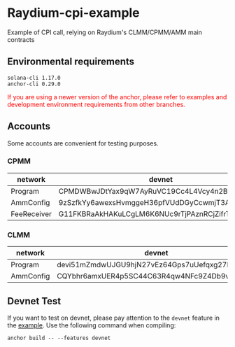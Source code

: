 # Raydium-cpi-example

Example of CPI call, relying on Raydium's CLMM/CPMM/AMM main contracts

## Environmental requirements

```
solana-cli 1.17.0
anchor-cli 0.29.0
```

<font color="red"> If you are using a newer version of the anchor, please refer to examples and development environment requirements from other branches.</font>

## Accounts

Some accounts are convenient for testing purposes.

### CPMM

| network     | devnet                                       | mainnet                                      |
| ----------- | -------------------------------------------- | -------------------------------------------- |
| Program     | CPMDWBwJDtYax9qW7AyRuVC19Cc4L4Vcy4n2BHAbHkCW | CPMMoo8L3F4NbTegBCKVNunggL7H1ZpdTHKxQB5qKP1C |
| AmmConfig   | 9zSzfkYy6awexsHvmggeH36pfVUdDGyCcwmjT3AQPBj6 | D4FPEruKEHrG5TenZ2mpDGEfu1iUvTiqBxvpU8HLBvC2 |
| FeeReceiver | G11FKBRaAkHAKuLCgLM6K6NUc9rTjPAznRCjZifrTQe2 | DNXgeM9EiiaAbaWvwjHj9fQQLAX5ZsfHyvmYUNRAdNC8 |

### CLMM

| network   | devnet                                       | mainnet                                      |
| --------- | -------------------------------------------- | -------------------------------------------- |
| Program   | devi51mZmdwUJGU9hjN27vEz64Gps7uUefqxg27EAtH  | CAMMCzo5YL8w4VFF8KVHrK22GGUsp5VTaW7grrKgrWqK |
| AmmConfig | CQYbhr6amxUER4p5SC44C63R4qw4NFc9Z4Db9vF4tZwG | 4BLNHtVe942GSs4teSZqGX24xwKNkqU7bGgNn3iUiUpw |

## Devnet Test

If you want to test on devnet, please pay attention to the `devnet` feature in the [example](https://github.com/raydium-io/raydium-cpi-example/blob/master/cpmm-cpi/programs/cpmm-cpi/Cargo.toml#L17). Use the following command when compiling: 
```
anchor build -- --features devnet
```
